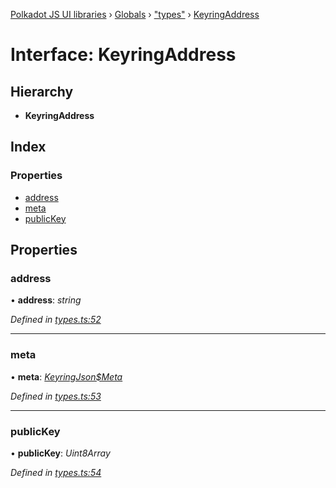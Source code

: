 [Polkadot JS UI libraries](../README.md) › [Globals](../globals.md) › ["types"](../modules/_types_.md) › [KeyringAddress](_types_.keyringaddress.md)

# Interface: KeyringAddress

## Hierarchy

* **KeyringAddress**

## Index

### Properties

* [address](_types_.keyringaddress.md#address)
* [meta](_types_.keyringaddress.md#meta)
* [publicKey](_types_.keyringaddress.md#publickey)

## Properties

###  address

• **address**: *string*

*Defined in [types.ts:52](https://github.com/polkadot-js/ui/blob/f2f36e2d/packages/ui-keyring/src/types.ts#L52)*

___

###  meta

• **meta**: *[KeyringJson$Meta](_types_.keyringjson_meta.md)*

*Defined in [types.ts:53](https://github.com/polkadot-js/ui/blob/f2f36e2d/packages/ui-keyring/src/types.ts#L53)*

___

###  publicKey

• **publicKey**: *Uint8Array*

*Defined in [types.ts:54](https://github.com/polkadot-js/ui/blob/f2f36e2d/packages/ui-keyring/src/types.ts#L54)*
